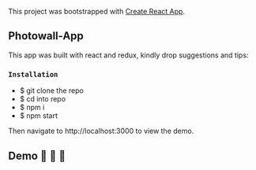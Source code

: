 This project was bootstrapped with [Create React App](https://github.com/facebook/create-react-app).

## Photowall-App

This app was built with react and redux, kindly drop suggestions and tips:

### `Installation`

- $ git clone the repo
- $ cd into repo
- $ npm i
- $ npm start

Then navigate to http://localhost:3000 to view the demo.


## Demo :sparkling_heart: :sparkling_heart: :sparkling_heart:
